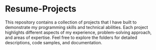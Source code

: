 # Resume-Projects

This repository contains a collection of projects that I have built to demonstrate my programming skills and technical abilities. Each project highlights different aspects of my experience, problem-solving approach, and areas of expertise. Feel free to explore the folders for detailed descriptions, code samples, and documentation.
